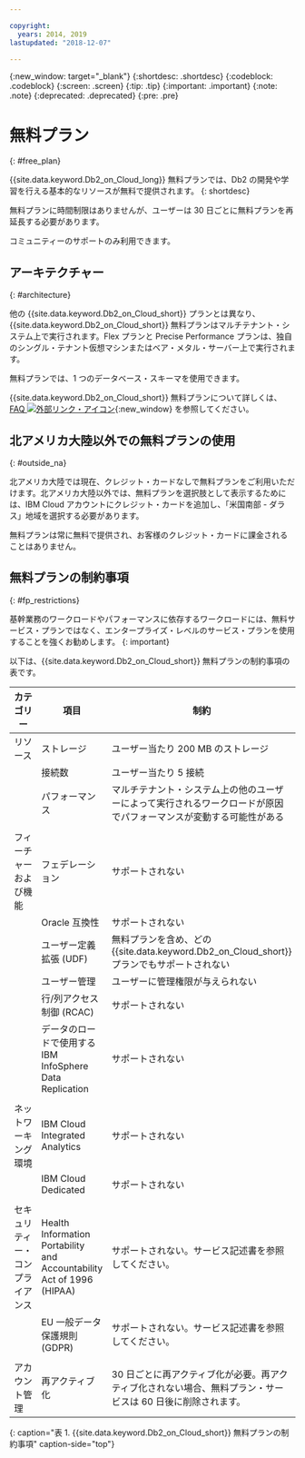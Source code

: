 ```yaml
---

copyright:
  years: 2014, 2019
lastupdated: "2018-12-07"

---
```


<!-- Attribute definitions --> 
{:new_window: target="_blank"}
{:shortdesc: .shortdesc}
{:codeblock: .codeblock}
{:screen: .screen}
{:tip: .tip}
{:important: .important}
{:note: .note}
{:deprecated: .deprecated}
{:pre: .pre}

# 無料プラン
{: #free_plan}

{{site.data.keyword.Db2_on_Cloud_long}} 無料プランでは、Db2 の開発や学習を行える基本的なリソースが無料で提供されます。
{: shortdesc}

無料プランに時間制限はありませんが、ユーザーは 30 日ごとに無料プランを再延長する必要があります。

コミュニティーのサポートのみ利用できます。 
 
## アーキテクチャー
{: #architecture}

他の {{site.data.keyword.Db2_on_Cloud_short}} プランとは異なり、{{site.data.keyword.Db2_on_Cloud_short}} 無料プランはマルチテナント・システム上で実行されます。Flex プランと Precise Performance プランは、独自のシングル・テナント仮想マシンまたはベア・メタル・サーバー上で実行されます。
 
無料プランでは、1 つのデータベース・スキーマを使用できます。

{{site.data.keyword.Db2_on_Cloud_short}} 無料プランについて詳しくは、[FAQ ![外部リンク・アイコン](../../icons/launch-glyph.svg "外部リンク・アイコン")](https://ibm.biz/db2oc_free_plan_faq){:new_window} を参照してください。

## 北アメリカ大陸以外での無料プランの使用
{: #outside_na}

北アメリカ大陸では現在、クレジット・カードなしで無料プランをご利用いただけます。北アメリカ大陸以外では、無料プランを選択肢として表示するためには、IBM Cloud アカウントにクレジット・カードを追加し、「米国南部 - ダラス」地域を選択する必要があります。

無料プランは常に無料で提供され、お客様のクレジット・カードに課金されることはありません。

## 無料プランの制約事項
{: #fp_restrictions}

基幹業務のワークロードやパフォーマンスに依存するワークロードには、無料サービス・プランではなく、エンタープライズ・レベルのサービス・プランを使用することを強くお勧めします。
{: important}

以下は、{{site.data.keyword.Db2_on_Cloud_short}} 無料プランの制約事項の表です。

| カテゴリー | 項目 | 制約 | 
|----------|------|-------------|
| リソース | ストレージ | ユーザー当たり 200 MB のストレージ |
|  | 接続数 | ユーザー当たり 5 接続 |
|  | パフォーマンス | マルチテナント・システム上の他のユーザーによって実行されるワークロードが原因でパフォーマンスが変動する可能性がある |
|  |  |
| フィーチャーおよび機能 | フェデレーション | サポートされない |
|  | Oracle 互換性 | サポートされない |
|  | ユーザー定義拡張 (UDF) | 無料プランを含め、どの {{site.data.keyword.Db2_on_Cloud_short}} プランでもサポートされない |
|  | ユーザー管理 | ユーザーに管理権限が与えられない |
|  | 行/列アクセス制御 (RCAC) | サポートされない |
|  | データのロードで使用する IBM InfoSphere Data Replication | サポートされない |
|  |  |
| ネットワーキング環境 | IBM Cloud Integrated Analytics | サポートされない |
|  | IBM Cloud Dedicated | サポートされない |
|  |  |
| セキュリティー・コンプライアンス | Health Information Portability and Accountability Act of 1996 (HIPAA) | サポートされない。サービス記述書を参照してください。|
|  | EU 一般データ保護規則 (GDPR) | サポートされない。サービス記述書を参照してください。|
|  |  |
| アカウント管理 | 再アクティブ化 | 30 日ごとに再アクティブ化が必要。再アクティブ化されない場合、無料プラン・サービスは 60 日後に削除されます。|
{: caption="表 1. {{site.data.keyword.Db2_on_Cloud_short}} 無料プランの制約事項" caption-side="top"}


